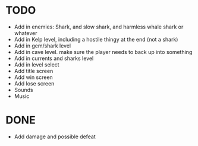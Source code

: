 # TODO
- Add in enemies: Shark, and slow shark, and harmless whale shark or whatever
- Add in Kelp level, including a hostile thingy at the end (not a shark)
- Add in gem/shark level
- Add in cave level. make sure the player needs to back up into something
- Add in currents and sharks level
- Add in level select
- Add title screen
- Add win screen
- Add lose screen
- Sounds
- Music

# DONE
- Add damage and possible defeat
